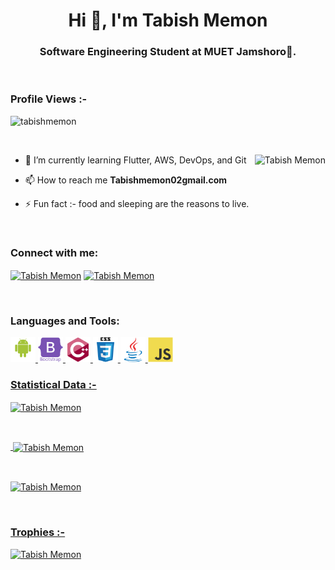 <h1 align="center">Hi 👋, I'm Tabish Memon</h1>
<h3 align="center">Software Engineering Student at MUET Jamshoro🌟.</h3>

<br>

<p align="right"> <h3>Profile Views :-</h3> <img src="https://komarev.com/ghpvc/?username=tabishmemon&label=Profile%20views&color=0e75b6&style=flat"
    alt="tabishmemon" /> 
  </p>

<br>

<p><img align="right" src="https://github.com/Adam-pw/Adam-pw/blob/main/animation_500_kxa883sd.gif" alt="Tabish Memon" /></p>


- 🌱 I’m currently learning Flutter, AWS, DevOps, and Git

- 📫 How to reach me **Tabishmemon02gmail.com**

- ⚡ Fun fact :- food and sleeping are the reasons to live.

<br>

<h3 align="left">Connect with me:</h3>
<p align="left">
  <a href="www.linkedin.com/in/tabish-memon" target="blank"><img align="center"
      src="https://raw.githubusercontent.com/rahuldkjain/github-profile-readme-generator/master/src/images/icons/Social/linked-in-alt.svg"
      alt="Tabish Memon" height="30" width="40" /></a>
  <a href="https://fb.com/TabishRehmatullah" target="blank"><img align="center"
      src="https://raw.githubusercontent.com/rahuldkjain/github-profile-readme-generator/master/src/images/icons/Social/facebook.svg"
      alt="Tabish Memon" height="30" width="40" /></a>
  
</p>

<br>

<h3 align="left">Languages and Tools:</h3>
<p align="left"> <a href="https://developer.android.com" target="_blank" rel="noreferrer"> <img
      src="https://raw.githubusercontent.com/devicons/devicon/master/icons/android/android-original-wordmark.svg"
      alt="android" width="40" height="40" /> </a> <a href="https://getbootstrap.com" target="_blank" rel="noreferrer">
    <img src="https://raw.githubusercontent.com/devicons/devicon/master/icons/bootstrap/bootstrap-plain-wordmark.svg"
      alt="bootstrap" width="40" height="40" /> </a> <a href="https://www.cprogramming.com/" target="_blank"
    rel="noreferrer"> 
    <img src="https://raw.githubusercontent.com/devicons/devicon/master/icons/cplusplus/cplusplus-original.svg"
      alt="cplusplus" width="40" height="40" /> </a> <a href="https://www.w3schools.com/css/" target="_blank"
    rel="noreferrer"> <img
      src="https://raw.githubusercontent.com/devicons/devicon/master/icons/css3/css3-original-wordmark.svg" alt="css3"
      width="40" height="40" /> </a> <a href="https://www.w3.org/html/" target="_blank" rel="noreferrer"> <img
      src="https://raw.githubusercontent.com/devicons/devicon/master/icons/java/java-original.svg" alt="java" width="40"
      height="40" /> </a> <a href="https://developer.mozilla.org/en-US/docs/Web/JavaScript" target="_blank"
    rel="noreferrer"> <img
      src="https://raw.githubusercontent.com/devicons/devicon/master/icons/javascript/javascript-original.svg"
      alt="javascript" width="40" height="40" /> </a> <a href="https://kotlinlang.org" target="_blank" rel="noreferrer">
   
   
<br>

<h3>Statistical Data :-</h3>
<p><img align="center"
    src="https://github-readme-stats.vercel.app/api/top-langs?username=tabishmemon&show_icons=true&locale=en&layout=compact"
    alt="Tabish Memon" /></p>

<br>

<p>&nbsp;<img align="center" src="https://github-readme-stats.vercel.app/api?username=tabishmemon&show_icons=true&locale=en"
    alt="Tabish Memon" /></p>

<br>

<p><img align="center" src="https://github-readme-streak-stats.herokuapp.com/?user=tabishmemon&" alt="Tabish Memon" /></p>

<br>
<h3>Trophies :-</h3>
<p align="left"> <a href="https://github.com/ryo-ma/github-profile-trophy"><img
      src="https://github-profile-trophy.vercel.app/?username=tabishmemon" alt="Tabish Memon" /></a> </p>

<p align="left"> <a href="https://twitter.com/" target="blank"><img
      src="https://img.shields.io/twitter/follow/?logo=twitter&style=for-the-badge" alt="" /></a> </p>


